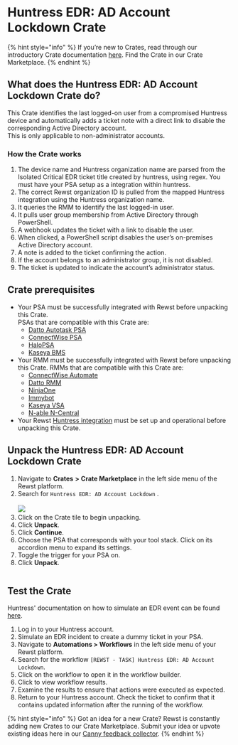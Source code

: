 # Huntress EDR: AD Account Lockdown Crate

{% hint style="info" %}
If you’re new to Crates, read through our introductory Crate documentation [here](https://docs.rewst.help/prebuilt-automations/crates). Find the Crate in our Crate Marketplace.
{% endhint %}

## What does the Huntress EDR: AD Account Lockdown Crate do?

This Crate identifies the last logged-on user from a compromised Huntress device and automatically adds a ticket note with a direct link to disable the corresponding Active Directory account.\
This is only applicable to non-administrator accounts.

### How the Crate works

1. The device name and Huntress organization name are parsed from the Isolated Critical EDR ticket title created by huntress, using regex. You must have your PSA setup as a integration within huntress.
2. The correct Rewst organization ID is pulled from the mapped Huntress integration using the Huntress organization name.
3. It queries the RMM to identify the last logged-in user.
4. It pulls user group membership from Active Directory through PowerShell.
5. A webhook updates the ticket with a link to disable the user.
6. When clicked, a PowerShell script disables the user’s on-premises Active Directory account.
7. A note is added to the ticket confirming the action.
8. If the account belongs to an administrator group, it is not disabled.
9. The ticket is updated to indicate the account’s administrator status.

## Crate prerequisites

* Your PSA must be successfully integrated with Rewst before unpacking this Crate. \
  PSAs that are compatible with this Crate are:&#x20;
  * [Datto Autotask PSA](../../configuration/integrations/integration-guides/datto-psa-integration-setup/)
  * [ConnectWise PSA](../../configuration/integrations/integration-guides/connectwise-integration-setup.md)
  * [HaloPSA](../../configuration/integrations/integration-guides/halo-integration-setup.md)
  * [Kaseya BMS](../../configuration/integrations/integration-guides/kaseya-bms-integration-setup.md)
* Your RMM must be successfully integrated with Rewst before unpacking this Crate. RMMs that are compatible with this Crate are:&#x20;
  * [ConnectWise Automate](../../configuration/integrations/integration-guides/connectwise-automate-integration-setup.md)
  * [Datto RMM](../../configuration/integrations/integration-guides/datto-rmm-integration-setup.md)
  * [NinjaOne](../../configuration/integrations/integration-guides/ninjaone-integration-setup.md)
  * [Immybot](../../configuration/integrations/integration-guides/immybot-integration-setup.md)
  * [Kaseya VSA](../../configuration/integrations/integration-guides/kaseya-vsa-integration-setup.md)
  * [N-able N-Central](../../configuration/integrations/integration-guides/nable-integration-setup.md)
* Your Rewst [Huntress integration](../../configuration/integrations/integration-guides/huntress-integration-setup.md) must be set up and operational before unpacking this Crate.

## Unpack the Huntress EDR: AD Account Lockdown Crate

1. Navigate to **Crates** **>** **Crate Marketplace** in the left side menu of the Rewst platform.
2. Search for `Huntress EDR: AD Account Lockdown` .\
   \
   ![](<../../../.gitbook/assets/Screenshot 2025-08-29 at 12.44.03 PM.png>)
3. Click on the Crate tile to begin unpacking.
4. Click **Unpack**.
5. Click **Continue**.
6. Choose the PSA that corresponds with your tool stack. Click on its accordion menu to expand its settings.
7. Toggle the trigger for your PSA on.
8. Click **Unpack**.

<figure><img src="../../../.gitbook/assets/Screenshot 2025-09-03 at 3.14.47 PM.png" alt=""><figcaption></figcaption></figure>

## Test the Crate

Huntress' documentation on how to simulate an EDR event can be found [here](https://support.huntress.io/hc/en-us/articles/30950483531539-EDR-ITDR-Incident-Simulation).&#x20;

1. Log in to your Huntress account.
2. Simulate an EDR incident to create a dummy ticket in your PSA.
3. Navigate to **Automations > Workflows** in the left side menu of your Rewst platform.
4. Search for the workflow `[REWST - TASK] Huntress EDR: AD Account Lockdown`.
5. Click on the workflow to open it in the workflow builder.
6. Click to view workflow results.
7. Examine the results to ensure that actions were executed as expected.&#x20;
8. Return to your Huntress account. Check the ticket to confirm that it contains updated information after the running of the workflow.

{% hint style="info" %}
Got an idea for a new Crate? Rewst is constantly adding new Crates to our Crate Marketplace. Submit your idea or upvote existing ideas here in our [Canny feedback collector](https://rewst.canny.io/crates).
{% endhint %}
